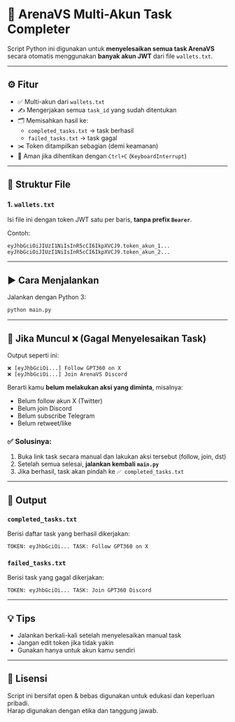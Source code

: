 # 🧾 ArenaVS Multi-Akun Task Completer

Script Python ini digunakan untuk **menyelesaikan semua task ArenaVS** secara otomatis menggunakan **banyak akun JWT** dari file `wallets.txt`.

---

## ⚙️ Fitur

- ✅ Multi-akun dari `wallets.txt`
- ✍️ Mengerjakan semua `task_id` yang sudah ditentukan
- 🗂️ Memisahkan hasil ke:
  - `completed_tasks.txt` → task berhasil
  - `failed_tasks.txt` → task gagal
- ✂️ Token ditampilkan sebagian (demi keamanan)
- 🛑 Aman jika dihentikan dengan `Ctrl+C` (`KeyboardInterrupt`)

---

## 📁 Struktur File

### 1. `wallets.txt`

Isi file ini dengan token JWT satu per baris, **tanpa prefix `Bearer`**.

Contoh:
```
eyJhbGciOiJIUzI1NiIsInR5cCI6IkpXVCJ9.token_akun_1...
eyJhbGciOiJIUzI1NiIsInR5cCI6IkpXVCJ9.token_akun_2...
```

---

## ▶️ Cara Menjalankan

Jalankan dengan Python 3:

```bash
python main.py
```

---

## 🧯 Jika Muncul `❌` (Gagal Menyelesaikan Task)

Output seperti ini:

```
❌ [eyJhbGciOi...] Follow GPT360 on X
❌ [eyJhbGciOi...] Join ArenaVS Discord
```

Berarti kamu **belum melakukan aksi yang diminta**, misalnya:

- Belum follow akun X (Twitter)
- Belum join Discord
- Belum subscribe Telegram
- Belum retweet/like

### ✅ Solusinya:

1. Buka link task secara manual dan lakukan aksi tersebut (follow, join, dst)
2. Setelah semua selesai, **jalankan kembali `main.py`**
3. Jika berhasil, task akan pindah ke `✅ completed_tasks.txt`

---

## 📂 Output

### `completed_tasks.txt`
Berisi daftar task yang berhasil dikerjakan:
```
TOKEN: eyJhbGciOi... TASK: Follow GPT360 on X
```

### `failed_tasks.txt`
Berisi task yang gagal dikerjakan:
```
TOKEN: eyJhbGciOi... TASK: Join GPT360 Discord
```

---

## 💡 Tips

- Jalankan berkali-kali setelah menyelesaikan manual task
- Jangan edit token jika tidak yakin
- Gunakan hanya untuk akun kamu sendiri

---

## 📜 Lisensi

Script ini bersifat open & bebas digunakan untuk edukasi dan keperluan pribadi.  
Harap digunakan dengan etika dan tanggung jawab.
